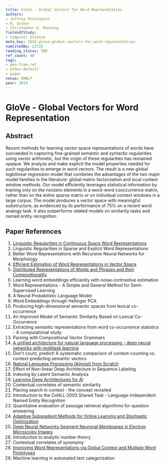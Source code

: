 ```yaml
---
title: GloVe - Global Vectors for Word Representation
authors:
- Jeffrey Pennington
- R. Socher
- Christopher D. Manning
fieldsOfStudy:
- Computer Science
meta_key: 2014-glove-global-vectors-for-word-representation
numCitedBy: 22729
reading_status: TBD
ref_count: 40
tags:
- gen-from-ref
- other-default
- paper
venue: EMNLP
year: 2014
---
```


# GloVe - Global Vectors for Word Representation

## Abstract

Recent methods for learning vector space representations of words have succeeded in capturing fine-grained semantic and syntactic regularities using vector arithmetic, but the origin of these regularities has remained opaque. We analyze and make explicit the model properties needed for such regularities to emerge in word vectors. The result is a new global logbilinear regression model that combines the advantages of the two major model families in the literature: global matrix factorization and local context window methods. Our model efficiently leverages statistical information by training only on the nonzero elements in a word-word cooccurrence matrix, rather than on the entire sparse matrix or on individual context windows in a large corpus. The model produces a vector space with meaningful substructure, as evidenced by its performance of 75% on a recent word analogy task. It also outperforms related models on similarity tasks and named entity recognition.

## Paper References

1. [Linguistic Regularities in Continuous Space Word Representations](2013-linguistic-regularities-in-continuous-space-word-representations)
2. Linguistic Regularities in Sparse and Explicit Word Representations
3. Better Word Representations with Recursive Neural Networks for Morphology
4. [Efficient Estimation of Word Representations in Vector Space](2013-efficient-estimation-of-word-representations-in-vector-space)
5. [Distributed Representations of Words and Phrases and their Compositionality](2013-distributed-representations-of-words-and-phrases-and-their-compositionality)
6. Learning word embeddings efficiently with noise-contrastive estimation
7. Word Representations - A Simple and General Method for Semi-Supervised Learning
8. A Neural Probabilistic Language Model
9. Word Embeddings through Hellinger PCA
10. Producing high-dimensional semantic spaces from lexical co-occurrence
11. An Improved Model of Semantic Similarity Based on Lexical Co-Occurrence
12. Extracting semantic representations from word co-occurrence statistics - A computational study
13. Parsing with Compositional Vector Grammars
14. [A unified architecture for natural language processing - deep neural networks with multitask learning](2008-a-unified-architecture-for-natural-language-processing-deep-neural-networks-with-multitask-learning)
15. Don't count, predict! A systematic comparison of context-counting vs. context-predicting semantic vectors
16. [Natural Language Processing (Almost) from Scratch](2011-natural-language-processing-almost-from-scratch)
17. Effect of Non-linear Deep Architecture in Sequence Labeling
18. Indexing by Latent Semantic Analysis
19. [Learning Deep Architectures for AI](2007-learning-deep-architectures-for-ai)
20. Contextual correlates of semantic similarity
21. Placing search in context - the concept revisited
22. Introduction to the CoNLL-2003 Shared Task - Language-Independent Named Entity Recognition
23. Quantitative evaluation of passage retrieval algorithms for question answering
24. [Adaptive Subgradient Methods for Online Learning and Stochastic Optimization](2010-adaptive-subgradient-methods-for-online-learning-and-stochastic-optimization)
25. [Deep Neural Networks Segment Neuronal Membranes in Electron Microscopy Images](2012-deep-neural-networks-segment-neuronal-membranes-in-electron-microscopy-images)
26. Introduction to analytic number theory
27. Contextual correlates of synonymy
28. [Improving Word Representations via Global Context and Multiple Word Prototypes](2012-improving-word-representations-via-global-context-and-multiple-word-prototypes)
29. Machine learning in automated text categorization
